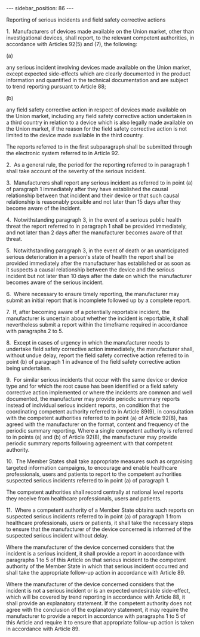
<meta data-rh="true" name="docsearch:language" content="en">
<meta data-rh="true" name="docsearch:version" content="current">
<meta data-rh="true" name="docsearch:docusaurus_tag" content="docs-default-current">
        ---
sidebar_position: 86
---
           <p class="stitle-article-norm">Reporting of serious incidents and field safety corrective actions</p>
   <p class="norm">1.&nbsp;&nbsp;Manufacturers of devices made available
 on the Union market, other than investigational devices, shall report, 
to the relevant competent authorities, in accordance with 
Articles&nbsp;92(5) and (7), the following:</p>
   <div class="grid-container grid-list">
      <div class="list grid-list-column-1">
         <span>(a)&nbsp;</span>
      </div>
      <div class="grid-list-column-2">
         <p class="norm">any serious incident involving devices made 
available on the Union market, except expected side-effects which are 
clearly documented in the product information and quantified in the 
technical documentation and are subject to trend reporting pursuant to 
Article&nbsp;88;</p>
      </div>
   </div>
   <div class="grid-container grid-list">
      <div class="list grid-list-column-1">
         <span>(b)&nbsp;</span>
      </div>
      <div class="grid-list-column-2">
         <p class="norm">any field safety corrective action in respect 
of devices made available on the Union market, including any field 
safety corrective action undertaken in a third country in relation to a 
device which is also legally made available on the Union market, if the 
reason for the field safety corrective action is not limited to the 
device made available in the third country.</p>
      </div>
   </div>
   <p class="norm">The reports referred to in the first 
subparagraph&nbsp;shall be submitted through the electronic system 
referred to in Article&nbsp;92.</p>
   <p class="norm">2.&nbsp;&nbsp;As a general rule, the period for the 
reporting referred to in paragraph&nbsp;1 shall take account of the 
severity of the serious incident.</p>
   <p class="norm">3.&nbsp;&nbsp;Manufacturers shall report any serious 
incident as referred to in point&nbsp;(a) of paragraph&nbsp;1 
immediately after they have established the causal relationship between 
that incident and their device or that such causal relationship is 
reasonably possible and not later than 15&nbsp;days after they become 
aware of the incident.</p>
   <p class="norm">4.&nbsp;&nbsp;Notwithstanding paragraph&nbsp;3, in 
the event of a serious public health threat the report referred to in 
paragraph&nbsp;1 shall be provided immediately, and not later than 2 
days after the manufacturer becomes aware of that threat.</p>
   <p class="norm">5.&nbsp;&nbsp;Notwithstanding paragraph&nbsp;3, in 
the event of death or an unanticipated serious deterioration in a 
person's state of health the report shall be provided immediately after 
the manufacturer has established or as soon as it suspects a causal 
relationship between the device and the serious incident but not later 
than 10 days after the date on which the manufacturer becomes aware of 
the serious incident.</p>
   <p class="norm">6.&nbsp;&nbsp;Where necessary to ensure timely 
reporting, the manufacturer may submit an initial report that is 
incomplete followed up by a complete report.</p>
   <p class="norm">7.&nbsp;&nbsp;If, after becoming aware of a 
potentially reportable incident, the manufacturer is uncertain about 
whether the incident is reportable, it shall nevertheless submit a 
report within the timeframe required in accordance with 
paragraphs&nbsp;2 to 5.</p>
   <p class="norm">8.&nbsp;&nbsp;Except in cases of urgency in which the
 manufacturer needs to undertake field safety corrective action 
immediately, the manufacturer shall, without undue delay, report the 
field safety corrective action referred to in point&nbsp;(b) of 
paragraph&nbsp;1 in advance of the field safety corrective action being 
undertaken.</p>
   <p class="norm">9.&nbsp;&nbsp;For similar serious incidents that 
occur with the same device or device type and for which the root cause 
has been identified or a field safety corrective action implemented or 
where the incidents are common and well documented, the manufacturer may
 provide periodic summary reports instead of individual serious incident
 reports, on condition that the coordinating competent authority 
referred to in Article&nbsp;89(9), in consultation with the competent 
authorities referred to in point&nbsp;(a) of Article&nbsp;92(8), has 
agreed with the manufacturer on the format, content and frequency of the
 periodic summary reporting. Where a single competent authority is 
referred to in points (a) and (b) of Article&nbsp;92(8), the 
manufacturer may provide periodic summary reports following agreement 
with that competent authority.</p>
   <p class="norm">10.&nbsp;&nbsp;The Member&nbsp;States shall take 
appropriate measures such as organising targeted information campaigns, 
to encourage and enable healthcare professionals, users and patients to 
report to the competent authorities suspected serious incidents referred
 to in point&nbsp;(a) of paragraph&nbsp;1.</p>
   <p class="norm">The competent authorities shall record centrally at 
national level reports they receive from healthcare professionals, users
 and patients.</p>
   <p class="norm">11.&nbsp;&nbsp;Where a competent authority of a 
Member&nbsp;State obtains such reports on suspected serious incidents 
referred to in point&nbsp;(a) of paragraph&nbsp;1 from healthcare 
professionals, users or patients, it shall take the necessary steps to 
ensure that the manufacturer of the device concerned is informed of the 
suspected serious incident without delay.</p>
   <p class="norm">Where the manufacturer of the device concerned 
considers that the incident is a serious incident, it shall provide a 
report in accordance with paragraphs 1 to 5 of this Article&nbsp;on that
 serious incident to the competent authority of the Member&nbsp;State in
 which that serious incident occurred and shall take the appropriate 
follow-up action in accordance with Article&nbsp;89.</p>
   <p class="norm">Where the manufacturer of the device concerned 
considers that the incident is not a serious incident or is an expected 
undesirable side-effect, which will be covered by trend reporting in 
accordance with Article&nbsp;88, it shall provide an explanatory 
statement. If the competent authority does not agree with the conclusion
 of the explanatory statement, it may require the manufacturer to 
provide a report in accordance with paragraphs 1 to 5 of this 
Article&nbsp;and require it to ensure that appropriate follow-up action 
is taken in accordance with Article&nbsp;89.</p>